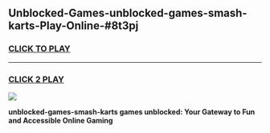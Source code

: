 
## Unblocked-Games-unblocked-games-smash-karts-Play-Online-#8t3pj
<h3>
<a href="https://premium.freeplayer.one?title=unblocked-games-smash-karts&ref=27F">CLICK TO PLAY</a></h3>
<hr>

<h3>
<a href="https://premium.freeplayer.one?title=unblocked-games-smash-karts&ref=27F">CLICK 2 PLAY</a>
  
</h3>

<a href="https://premium.freeplayer.one?title=unblocked-games-smash-karts&ref=27F"><img src="https://clearcache.store/games.png"></a>


**unblocked-games-smash-karts games unblocked: Your Gateway to Fun and Accessible Online Gaming**
